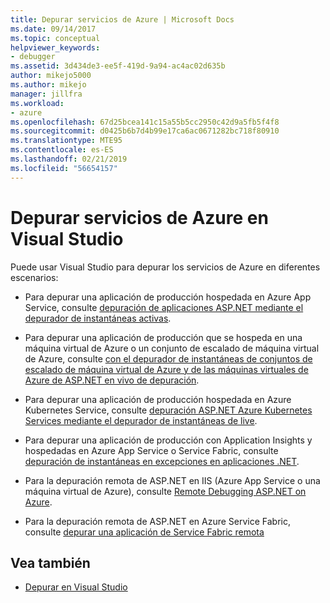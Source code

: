 ```yaml
---
title: Depurar servicios de Azure | Microsoft Docs
ms.date: 09/14/2017
ms.topic: conceptual
helpviewer_keywords:
- debugger
ms.assetid: 3d434de3-ee5f-419d-9a94-ac4ac02d635b
author: mikejo5000
ms.author: mikejo
manager: jillfra
ms.workload:
- azure
ms.openlocfilehash: 67d25bcea141c15a55b5cc2950c42d9a5fb5f4f8
ms.sourcegitcommit: d0425b6b7d4b99e17ca6ac0671282bc718f80910
ms.translationtype: MTE95
ms.contentlocale: es-ES
ms.lasthandoff: 02/21/2019
ms.locfileid: "56654157"
---
```

# <a name="debug-azure-services-in-visual-studio"></a>Depurar servicios de Azure en Visual Studio

Puede usar Visual Studio para depurar los servicios de Azure en diferentes escenarios:

- Para depurar una aplicación de producción hospedada en Azure App Service, consulte [depuración de aplicaciones ASP.NET mediante el depurador de instantáneas activas](../debugger/debug-live-azure-applications.md).

- Para depurar una aplicación de producción que se hospeda en una máquina virtual de Azure o un conjunto de escalado de máquina virtual de Azure, consulte [con el depurador de instantáneas de conjuntos de escalado de máquina virtual de Azure y de las máquinas virtuales de Azure de ASP.NET en vivo de depuración](../debugger/debug-live-azure-virtual-machines.md).

- Para depurar una aplicación de producción hospedada en Azure Kubernetes Service, consulte [depuración ASP.NET Azure Kubernetes Services mediante el depurador de instantáneas de live](../debugger/debug-live-azure-kubernetes.md).

- Para depurar una aplicación de producción con Application Insights y hospedadas en Azure App Service o Service Fabric, consulte [depuración de instantáneas en excepciones en aplicaciones .NET](/azure/application-insights/app-insights-snapshot-debugger).

- Para la depuración remota de ASP.NET en IIS (Azure App Service o una máquina virtual de Azure), consulte [Remote Debugging ASP.NET on Azure](remote-debugging-azure.md).

- Para la depuración remota de ASP.NET en Azure Service Fabric, consulte [depurar una aplicación de Service Fabric remota](/azure/service-fabric/service-fabric-debugging-your-application#debug-a-remote-service-fabric-application)

## <a name="see-also"></a>Vea también

- [Depurar en Visual Studio](../debugger/index.md)
